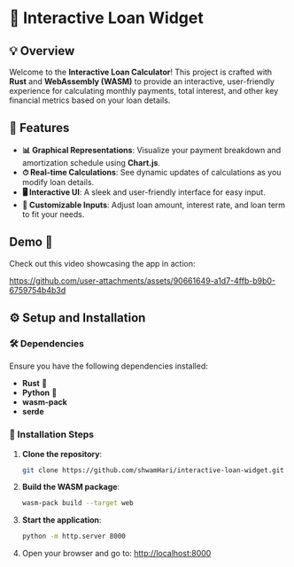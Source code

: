 
# 🌟 Interactive Loan Widget

## 💡 Overview
Welcome to the **Interactive Loan Calculator**! This project is crafted with **Rust** and **WebAssembly (WASM)** to provide an interactive, user-friendly experience for calculating monthly payments, total interest, and other key financial metrics based on your loan details.

## 🎨 Features
- **📊 Graphical Representations**: Visualize your payment breakdown and amortization schedule using **Chart.js**.
- **⏱ Real-time Calculations**: See dynamic updates of calculations as you modify loan details.
- **🖥 Interactive UI**: A sleek and user-friendly interface for easy input.
- **🔧 Customizable Inputs**: Adjust loan amount, interest rate, and loan term to fit your needs.

## Demo 🎥
Check out this video showcasing the app in action:


https://github.com/user-attachments/assets/90661649-a1d7-4ffb-b9b0-6759754b4b3d


## ⚙️ Setup and Installation

### 🛠️ Dependencies
Ensure you have the following dependencies installed:
- **Rust** 🦀
- **Python** 🐍
- **wasm-pack**
- **serde**

### 📝 Installation Steps
1. **Clone the repository**:
   ```sh
   git clone https://github.com/shwamHari/interactive-loan-widget.git
   ```
2. **Build the WASM package**:
   ```sh
   wasm-pack build --target web
   ```
3. **Start the application**:
   ```sh
   python -m http.server 8000
   ```
4. Open your browser and go to:
   [http://localhost:8000](http://localhost:8000)
